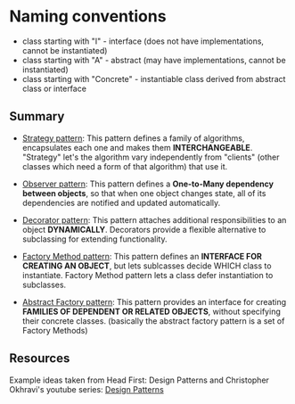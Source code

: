 # Naming conventions

* class starting with "I" - interface (does not have implementations, cannot be instantiated)
* class starting with "A" - abstract (may have implementations, cannot be instantiated)
* class starting with "Concrete" - instantiable class derived from abstract class or interface

## Summary

* [Strategy pattern](https://github.com/Taving40/Python_Design_Patterns/tree/main/Strategy_pattern): This pattern defines a family of algorithms, encapsulates each one and makes them **INTERCHANGEABLE**. "Strategy" let's the algorithm vary independently from "clients" (other classes which need a form of that algorithm) that use it. 

* [Observer pattern](https://github.com/Taving40/Python_Design_Patterns/tree/main/Observer_pattern): This pattern defines a **One-to-Many dependency between objects**, so that when one object changes state, all of its dependencies are notified and updated automatically.

* [Decorator pattern](https://github.com/Taving40/Python_Design_Patterns/tree/main/Decorator_pattern): This pattern attaches additional responsibilities to an object **DYNAMICALLY**. Decorators provide a flexible alternative to subclassing for extending functionality.

* [Factory Method pattern](https://github.com/Taving40/Python_Design_Patterns/tree/main/Factory_Method_pattern): This pattern defines an **INTERFACE FOR CREATING AN OBJECT**, but lets sublcasses decide WHICH class to instantiate. Factory Method pattern lets a class defer instantiation to subclasses.

* [Abstract Factory pattern](https://github.com/Taving40/Python_Design_Patterns/tree/main/Abstract_Factory_pattern): This pattern provides an interface for creating **FAMILIES OF DEPENDENT OR RELATED OBJECTS**, without specifying their concrete classes. (basically the abstract factory pattern is a set of Factory Methods)

## Resources

Example ideas taken from Head First: Design Patterns and Christopher Okhravi's youtube series: [Design Patterns](https://www.youtube.com/playlist?list=PLrhzvIcii6GNjpARdnO4ueTUAVR9eMBpc)
